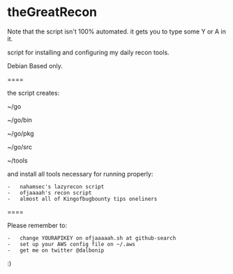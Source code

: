 # theGreatRecon
Note that the script isn't 100% automated. it gets you to type some Y or A in it.

script for installing and configuring my daily recon tools.

Debian Based only.

====

the script creates:

~/go

~/go/bin

~/go/pkg

~/go/src

~/tools


and install all tools necessary for running properly:

    -   nahamsec's lazyrecon script
    -   ofjaaaah's recon script
    -   almost all of Kingofbugbounty tips oneliners

====

Please remember to:

    -   change YOURAPIKEY on ofjaaaaah.sh at github-search
    -   set up your AWS config file on ~/.aws
    -   get me on twitter @dalbonip

:)
